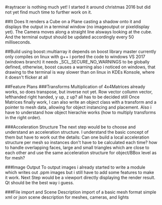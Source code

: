 #raytracer
is nothing much yet! I started it around christmas 2016 but did not yet find much time to further work on it.



##It Does
It renders a Cube on a Plane casting a shadow onto it and displays the output in a terminal window (no imageoutput or pixeldisplay yet).
The Camera moves along a straight line alsways looking at the cube. And the terminal output should be updated accordingly every 50 milliseconds.

##Build
using boost::multiarray it depends on boost library
master currently only compiles on linux with g++
i ported the code to windows VS 2017 (windows branch) it needs _SCL_SECURE_NO_WARNINGS to be globally defined, otherwise, boost causes a warning
also i noticed on windows, that drawing to the terminal is way slower than on linux in KDEs Konsole, where it doesn't flicker at all


##Feature Plans
###Transforms
Multiplication of 4x4Matrices already works, so does transpose, but inverse not yet. Row vector collumn vector, lefthanded right handed, y up, z up? all has to be decided still
Once Matrices finally work, I can also write an object class with a transform and a pointer to mesh data, allowing for object instancing and placement. Also i have to understand how object hierachie works (how to multiply transforms in the right order).

###Acceleration Structure
The next step would be to choose and understand an acceleration structure. I understand the basic concept of them but have to work out the details: Can one build a local acceleration structure per mesh so instances don't have to be calculated each time? how to handle overlapping faces, large and small triangles which are close to each other and use the same acceleration structure for object/BBox level as for mesh?

###Image Output
To output images i already started to write a module which writes out .ppm images but i still have to add some features to make it work.
Next Step would be a viewport directly displaying the render result. Qt should be the best way i guess.

###File import and Scene Description
import of a basic mesh format
simple xml or json scene description for meshes, cameras, and lights
